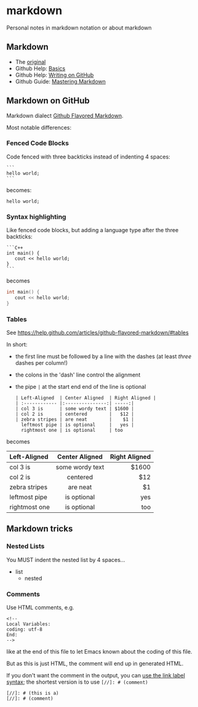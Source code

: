 markdown
========

Personal notes in markdown notation or about markdown


## Markdown

* The [original][gruber]
* Github Help: [Basics][basics]
* Github Help: [Writing on GitHub][wog]
* Github Guide: [Mastering Markdown][mm]

## Markdown on GitHub

Markdown dialect [Github Flavored Markdown][gfm].

Most notable differences:

### Fenced Code Blocks

Code fenced with three backticks instead of indenting 4 spaces:

    ```
    hello world;
    ```

becomes:

```
hello world;
```

### Syntax highlighting

Like fenced code blocks, but adding a language type after the three backticks:

    ```C++
    int main() {
       cout << hello world;
    }
    ```

becomes

```C++
int main() {
   cout << hello world;
}
```

### Tables

See https://help.github.com/articles/github-flavored-markdown/#tables

In short:

- the first line must be followed by a line with the dashes (at least *three* dashes per column!)
- the colons in the 'dash' line control the alignment
- the pipe `|` at the start end end of the line is optional

    ```
    | Left-Aligned  | Center Aligned  | Right Aligned |
    | :------------ |:---------------:| -----:|
    | col 3 is      | some wordy text | $1600 |
    | col 2 is      | centered        |   $12 |
    | zebra stripes | are neat        |    $1 |
      leftmost pipe | is optional     |   yes |
      rightmost one | is optional     | too
    ```

becomes

| Left-Aligned  | Center Aligned  | Right Aligned |
| :------------ |:---------------:| -----:|
| col 3 is      | some wordy text | $1600 |
| col 2 is      | centered        |   $12 |
| zebra stripes | are neat        |    $1 |
  leftmost pipe | is optional     |   yes |
  rightmost one | is optional     | too


## Markdown tricks

### Nested Lists

You MUST indent the nested list by 4 spaces...

- list
    - nested 

### Comments

Use HTML comments, e.g.

    <!--
    Local Variables:
    coding: utf-8
    End:
    -->

like at the end of this file to let Emacs known about the coding of this file.

But as this is just HTML, the comment will end up in generated HTML.

If you don't want the comment in the output, you can
[use the link label syntax][so]; the shortest version
is to use `[//]: # (comment)`

    [//]: # (this is a)
    [//]: # (comment)


[gruber]: http://daringfireball.net/projects/markdown/
[basics]: https://help.github.com/articles/markdown-basics
[gfm]:    https://help.github.com/articles/github-flavored-markdown
[mm]:     https://guides.github.com/features/mastering-markdown
[wog]:    https://help.github.com/articles/writing-on-github
[so]:     http://stackoverflow.com/questions/4823468/store-comments-in-markdown-syntax/20885980#20885980


<!--
Local Variables:
coding: utf-8
End:
-->
